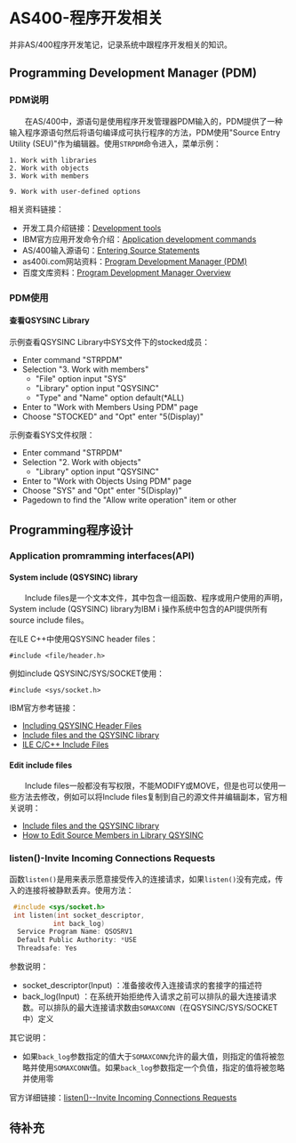 # AS400-程序开发相关
并非AS/400程序开发笔记，记录系统中跟程序开发相关的知识。
## Programming Development Manager (PDM)
### PDM说明
&#8195;&#8195;在AS/400中，源语句是使用程序开发管理器PDM输入的，PDM提供了一种输入程序源语句然后将语句编译成可执行程序的方法，PDM使用"Source Entry Utility (SEU)"作为编辑器。使用`STRPDM`命令进入，菜单示例：
```
1. Work with libraries            
2. Work with objects              
3. Work with members              
                                  
9. Work with user-defined options                                  
```
相关资料链接：
- 开发工具介绍链接：[Development tools](https://www.ibm.com/docs/en/i/7.2?topic=programming-development-tools)
- IBM官方应用开发命令介绍：[Application development commands](https://www.ibm.com/docs/en/i/7.2?topic=commands-application-development)
- AS/400输入源语句：[Entering Source Statements](https://www.ibm.com/docs/en/i/7.2?topic=programming-development-tools)
- as400i.com网站资料：[Program Development Manager (PDM)](https://as400i.com/2013/03/12/program-development-manager-pdm/)
- 百度文库资料：[Program Development Manager Overview](https://wenku.baidu.com/view/7c06763a43323968011c92f9.html)

### PDM使用
#### 查看QSYSINC Library
示例查看QSYSINC Library中SYS文件下的stocked成员：
- Enter command "STRPDM"
- Selection "3. Work with members"
    - "File" option input "SYS"
    - "Library" option input "QSYSINC"
    - "Type" and "Name" option default(*ALL)
- Enter to "Work with Members Using PDM" page
- Choose "STOCKED" and "Opt" enter "5(Display)"

示例查看SYS文件权限：
- Enter command "STRPDM"
- Selection "2. Work with objects"
    - "Library" option input "QSYSINC"
- Enter to "Work with Objects Using PDM" page
- Choose "SYS" and "Opt" enter "5(Display)"
- Pagedown to find the "Allow write operation" item or other

## Programming程序设计
### Application promramming interfaces(API)
#### System include (QSYSINC) library 
&#8195;&#8195;Include files是一个文本文件，其中包含一组函数、程序或用户使用的声明，System include (QSYSINC) library为IBM i 操作系统中包含的API提供所有source include files。

在ILE C++中使用QSYSINC header files：
```
#include <file/header.h>
```
例如include QSYSINC/SYS/SOCKET使用：
```
#include <sys/socket.h>
```
IBM官方参考链接：
- [Including QSYSINC Header Files](https://www.ibm.com/docs/en/i/7.2?topic=c-including-qsysinc-header-files)
- [Include files and the QSYSINC library](https://www.ibm.com/docs/en/i/7.2?topic=concepts-include-files-qsysinc-library)
- [ILE C/C++ Include Files](https://www.ibm.com/docs/en/i/7.2?topic=functions-include-files)

#### Edit include files
&#8195;&#8195;Include files一般都没有写权限，不能MODIFY或MOVE，但是也可以使用一些方法去修改，例如可以将Include files复制到自己的源文件并编辑副本，官方相关说明：
- [Include files and the QSYSINC library](https://www.ibm.com/docs/en/i/7.2?topic=concepts-include-files-qsysinc-library)
- [How to Edit Source Members in Library QSYSINC](https://www.ibm.com/support/pages/node/635163?mhsrc=ibmsearch_a&mhq=QSYSINC)

### listen()-Invite Incoming Connections Requests
函数`listen()`是用来表示愿意接受传入的连接请求，如果`listen()`没有完成，传入的连接将被静默丢弃。使用方法：
```c++
 #include <sys/socket.h>
 int listen(int socket_descriptor,
           int back_log)
  Service Program Name: QSOSRV1
  Default Public Authority: *USE
  Threadsafe: Yes
```
参数说明：
- socket_descriptor(Input) ：准备接收传入连接请求的套接字的描述符
- back_log(Input) ：在系统开始拒绝传入请求之前可以排队的最大连接请求数。可以排队的最大连接请求数由`SOMAXCONN`（在QSYSINC/SYS/SOCKET中）定义

其它说明：
- 如果`back_log`参数指定的值大于`SOMAXCONN`允许的最大值，则指定的值将被忽略并使用`SOMAXCONN`值。如果`back_log`参数指定一个负值，指定的值将被忽略并使用零

官方详细链接：[listen()--Invite Incoming Connections Requests](https://www.ibm.com/docs/en/i/7.2?topic=ssw_ibm_i_72/apis/listen.htm)

## 待补充
